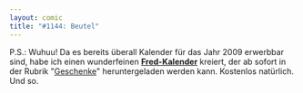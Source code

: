 ```yaml
---
layout: comic
title: "#1144: Beutel"
---
```


P.S.: Wuhuu!
Da es bereits überall Kalender für das Jahr 2009 erwerbbar sind, habe ich einen wunderfeinen <a href="http://www.fonflatter.de/dateien/kalender_fonflatter_2009.pdf"><strong>Fred-Kalender</strong></a> kreiert, der ab sofort in der Rubrik "<a href="http://www.fonflatter.de/geschenke">Geschenke</a>" heruntergeladen werden kann.
Kostenlos natürlich.
Und so.
